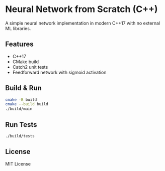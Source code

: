 # Neural Network from Scratch (C++)

A simple neural network implementation in modern C++17 with no external ML libraries.

## Features
- C++17
- CMake build
- Catch2 unit tests
- Feedforward network with sigmoid activation

## Build & Run
```bash
cmake -B build
cmake --build build
./build/main
```

## Run Tests
```bash
./build/tests
```

## License
MIT License
